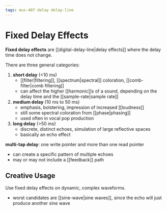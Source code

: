 ```yaml
---
tags: mus-407 delay delay-line
---
```


# Fixed Delay Effects

**Fixed delay effects** are [[digital-delay-line|delay effects]] where the delay time does not change.

There are three general categories:

1. **short delay** (<10 ms)
   - [[filter|filtering]], [[spectrum|spectral]] coloration, [[comb-filter|comb filtering]]
   - can affect the higher [[harmonic]]s of a sound, depending on the delay time and the [[sample-rate|sample rate]]
2. **medium delay** (10 ms to 50 ms)
   - emphasis, bolstering, impression of increased [[loudness]]
   - still some spectral coloration from [[phase|phasing]]
   - used often in vocal pop production
3. **long delay** (>50 ms)
   - discrete, distinct echoes, simulation of large reflective spaces
   - basically an echo effect

**multi-tap delay**: one write pointer and more than one read pointer

- can create a specific pattern of multiple echoes
- may or may not include a [[feedback]] path

## Creative Usage

Use fixed delay effects on dynamic, complex waveforms.

- worst candidates are [[sine-wave|sine waves]], since the echo will just produce another sine wave
